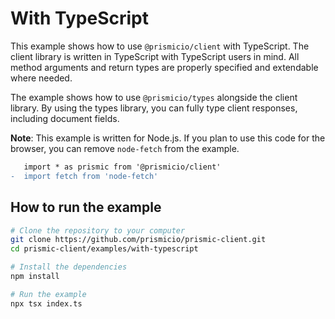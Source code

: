 # With TypeScript

This example shows how to use `@prismicio/client` with TypeScript. The client
library is written in TypeScript with TypeScript users in mind. All method
arguments and return types are properly specified and extendable where needed.

The example shows how to use `@prismicio/types` alongside the client library. By
using the types library, you can fully type client responses, including document
fields.

**Note**: This example is written for Node.js. If you plan to use this code for
the browser, you can remove `node-fetch` from the example.

```diff
   import * as prismic from '@prismicio/client'
-  import fetch from 'node-fetch'
```

## How to run the example

```sh
# Clone the repository to your computer
git clone https://github.com/prismicio/prismic-client.git
cd prismic-client/examples/with-typescript

# Install the dependencies
npm install

# Run the example
npx tsx index.ts
```
